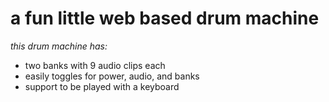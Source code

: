 # a fun little web based drum machine

_this drum machine has:_

- two banks with 9 audio clips each
- easily toggles for power, audio, and banks
- support to be played with a keyboard
